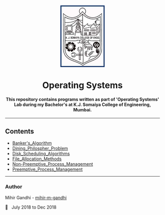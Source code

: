 <p align="center">
 <img height=200px src="./kjsce.jpg" alt="KJSCE">
</p>

<h1 align="center">Operating Systems</h1>

<div align="center">
<h4> This repository contains programs written as part of 'Operating Systems' Lab during my Bachelor's at K.J. Somaiya College of Engineering, Mumbai.</h4> 
</div>

------------------------------------------
## Contents

* [Banker's_Algorithm](./Banker's_Algorithm)
* [Dining_Philospher_Problem](./Dining_Philospher_Problem)
* [Disk_Scheduling_Algorithms](./Disk_Scheduling_Algorithms)
* [File_Allocation_Methods](./File_Allocation_Methods)
* [Non-Preemptive_Process_Management](./Non-Preemptive_Process_Management)
* [Preemptive_Process_Management](./Preemptive_Process_Management)

------------------------------------------
### Author
Mihir Gandhi - [mihir-m-gandhi](https://github.com/mihir-m-gandhi)

:date: &nbsp; July 2018 to Dec 2018

